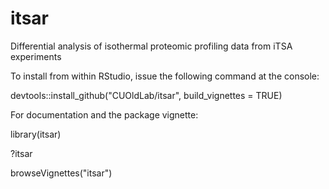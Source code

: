 # itsar
Differential analysis of isothermal proteomic profiling data from iTSA experiments

To install from within RStudio, issue the following command at the console:

devtools::install_github("CUOldLab/itsar", build_vignettes = TRUE)

For documentation and the package vignette:

library(itsar)

?itsar

browseVignettes("itsar")
